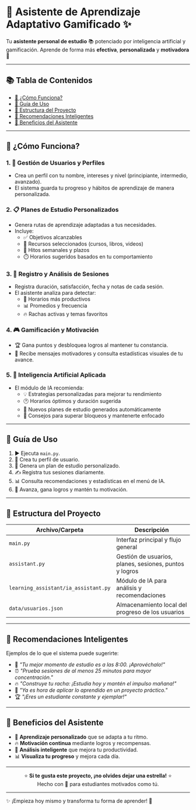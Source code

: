 # 🌟 Asistente de Aprendizaje Adaptativo Gamificado ✨

Tu **asistente personal de estudio** 📚 potenciado por inteligencia artificial y gamificación. Aprende de forma más **efectiva**, **personalizada** y **motivadora** 🚀

---

## 📚 Tabla de Contenidos

- [🤖 ¿Cómo Funciona?](#-cómo-funciona)
- [🚀 Guía de Uso](#-guía-de-uso)
- [📁 Estructura del Proyecto](#-estructura-del-proyecto)
- [💬 Recomendaciones Inteligentes](#-recomendaciones-inteligentes)
- [💖 Beneficios del Asistente](#-beneficios-del-asistente)

---

## 🤖 ¿Cómo Funciona?

### 1. 👤 Gestión de Usuarios y Perfiles
- Crea un perfil con tu nombre, intereses y nivel (principiante, intermedio, avanzado).
- El sistema guarda tu progreso y hábitos de aprendizaje de manera personalizada.

### 2. 📋 Planes de Estudio Personalizados
- Genera rutas de aprendizaje adaptadas a tus necesidades.
- Incluye:
  - ✅ Objetivos alcanzables
  - 📖 Recursos seleccionados (cursos, libros, videos)
  - 📅 Hitos semanales y plazos
  - ⏱️ Horarios sugeridos basados en tu comportamiento

### 3. 📝 Registro y Análisis de Sesiones
- Registra duración, satisfacción, fecha y notas de cada sesión.
- El asistente analiza para detectar:
  - 🌅 Horarios más productivos
  - 📊 Promedios y frecuencia
  - 🔥 Rachas activas y temas favoritos

### 4. 🎮 Gamificación y Motivación
- 🏆 Gana puntos y desbloquea logros al mantener tu constancia.
- 💬 Recibe mensajes motivadores y consulta estadísticas visuales de tu avance.

### 5. 🧠 Inteligencia Artificial Aplicada
- El módulo de IA recomienda:
  - 💡 Estrategias personalizadas para mejorar tu rendimiento
  - 🕐 Horarios óptimos y duración sugerida
  - 🎯 Nuevos planes de estudio generados automáticamente
  - 💪 Consejos para superar bloqueos y mantenerte enfocado

---

## 🚀 Guía de Uso

1. ▶️ Ejecuta `main.py`.
2. 👋 Crea tu perfil de usuario.
3. 🎯 Genera un plan de estudio personalizado.
4. ✍️ Registra tus sesiones diariamente.
5. 📊 Consulta recomendaciones y estadísticas en el menú de IA.
6. 🏅 Avanza, gana logros y mantén tu motivación.

---

## 📁 Estructura del Proyecto

| Archivo/Carpeta | Descripción |
|------------------|-------------|
| `main.py` | Interfaz principal y flujo general |
| `assistant.py` | Gestión de usuarios, planes, sesiones, puntos y logros |
| `learning_assistant/ia_assistant.py` | Módulo de IA para análisis y recomendaciones |
| `data/usuarios.json` | Almacenamiento local del progreso de los usuarios |

---

## 💬 Recomendaciones Inteligentes

Ejemplos de lo que el sistema puede sugerirte:

- 🌅 *"Tu mejor momento de estudio es a las 8:00. ¡Aprovéchalo!"*
- ⏰ *"Prueba sesiones de al menos 25 minutos para mayor concentración."*
- 🔥 *"Construye tu racha: ¡Estudia hoy y mantén el impulso mañana!"*
- 🚀 *"Ya es hora de aplicar lo aprendido en un proyecto práctico."*
- 🏆 *"¡Eres un estudiante constante y ejemplar!"*

---

## 💖 Beneficios del Asistente

- 🎯 **Aprendizaje personalizado** que se adapta a tu ritmo.
- 🔥 **Motivación continua** mediante logros y recompensas.
- 🧠 **Análisis inteligente** que mejora tu productividad.
- 📊 **Visualiza tu progreso** y mejora cada día.

---

<div align="center">

⭐ **Si te gusta este proyecto, ¡no olvides dejar una estrella!** ⭐  
Hecho con 💜 para estudiantes motivados como tú.

</div>

---

✨ ¡Empieza hoy mismo y transforma tu forma de aprender! 🌟
